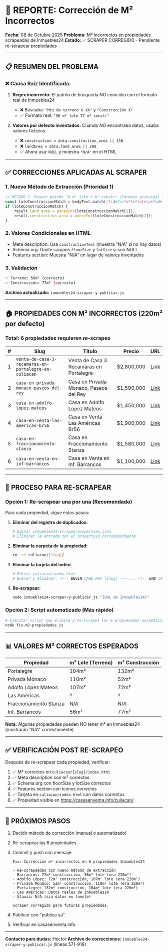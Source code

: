 # 🔧 REPORTE: Corrección de M² Incorrectos

**Fecha:** 08 de Octubre 2025
**Problema:** M² incorrectos en propiedades scrapeadas de Inmuebles24
**Estado:** ✅ SCRAPER CORREGIDO - Pendiente re-scrapear propiedades

---

## 📋 RESUMEN DEL PROBLEMA

### ❌ Causa Raíz Identificada:

1. **Regex incorrecto:** El patrón de búsqueda NO coincidía con el formato real de Inmuebles24
   - ❌ Buscaba: `"Mts de terreno X.XX"` y `"Construcción X"`
   - ✅ Formato real: `"56 m² lote 77 m² constr"`

2. **Valores por defecto inventados:** Cuando NO encontraba datos, usaba valores ficticios
   - ❌ `construction = data.construction_area || 150`
   - ❌ `landArea = data.land_area || 200`
   - ✅ Ahora usa: `NULL` y muestra `"N/A"` en el HTML

---

## ✅ CORRECCIONES APLICADAS AL SCRAPER

### 1. Nuevo Método de Extracción (Prioridad 1)
```javascript
// MÉTODO 1: Buscar patrón "X m² lote Y m² constr" (formato principal Inmuebles24)
const loteConstruccionMatch = bodyText.match(/(\d+)\s*m²\s*lote\s+(\d+)\s*m²\s*constr/i);
if (loteConstruccionMatch) {
    result.land_area = parseInt(loteConstruccionMatch[1]);
    result.construction_area = parseInt(loteConstruccionMatch[2]);
}
```

### 2. Valores Condicionales en HTML
- Meta description: Usa `constructionText` (muestra "N/A" si no hay datos)
- Schema.org: Omite campos `floorSize` y `lotSize` si son NULL
- Features section: Muestra "N/A" en lugar de valores inventados

### 3. Validación
```bash
✅ Terreno: 56m² (correcto)
✅ Construcción: 77m² (correcto)
```

**Archivo actualizado:** `inmuebles24-scraper-y-publicar.js`

---

## 🏠 PROPIEDADES CON M² INCORRECTOS (220m² por defecto)

### Total: 6 propiedades requieren re-scrapeo

| # | Slug | Título | Precio | URL |
|---|------|--------|--------|-----|
| 1 | `venta-de-casa-3-recamaras-en-portalegre-en-culiacan` | Venta de Casa 3 Recamaras en Portalegre | $2,800,000 | [Link](https://www.inmuebles24.com/propiedades/clasificado/veclcain-venta-de-casa-3-recamaras-en-portalegre-en-culiacan-145915393.html) |
| 2 | `casa-en-privada-monaco-paseos-del-rey` | Casa en Privada Monaco, Paseos del Rey | $1,590,000 | [Link](https://www.inmuebles24.com/propiedades/clasificado/veclcain-casa-en-privada-monaco-paseos-del-rey-147424326.html) |
| 3 | `casa-en-adolfo-lopez-mateos` | Casa en Adolfo Lopez Mateos | $1,450,000 | [Link](https://www.inmuebles24.com/propiedades/clasificado/veclcain-casa-en-adolfo-lopez-mateos-143635683.html) |
| 4 | `casa-en-venta-las-americas-br56` | Casa en Venta Las Américas Br56 | $1,900,000 | [Link](https://www.inmuebles24.com/propiedades/clasificado/veclcain-casa-en-venta-las-americas-br56-146594849.html) |
| 5 | `casa-en-fraccionamiento-stanza` | Casa en Fraccionamiento Stanza | $1,580,000 | [Link](https://www.inmuebles24.com/propiedades/clasificado/veclcain-casa-en-fraccionamiento-stanza-147048897.html) |
| 6 | `casa-en-venta-en-inf-barrancos` | Casa en Venta en Inf. Barrancos | $1,100,000 | [Link](https://www.inmuebles24.com/propiedades/clasificado/veclcain-casa-en-venta-en-inf.-barrancos-146675321.html) |

---

## 🔄 PROCESO PARA RE-SCRAPEAR

### Opción 1: Re-scrapear una por una (Recomendado)

Para cada propiedad, sigue estos pasos:

1. **Eliminar del registro de duplicados:**
   ```bash
   # Editar inmuebles24-scraped-properties.json
   # Eliminar la entrada con el propertyId correspondiente
   ```

2. **Eliminar la carpeta de la propiedad:**
   ```bash
   rm -rf culiacan/[slug]/
   ```

3. **Eliminar la tarjeta del index:**
   ```bash
   # Editar culiacan/index.html
   # Buscar y eliminar: <!-- BEGIN CARD-ADV [slug] --> ... <!-- END CARD-ADV [slug] -->
   ```

4. **Re-scrapear:**
   ```bash
   node inmuebles24-scraper-y-publicar.js "[URL de Inmuebles24]"
   ```

### Opción 2: Script automatizado (Más rápido)

```bash
# Ejecutar script que elimina y re-scrapea las 6 propiedades automáticamente
node fix-m2-propiedades.js
```

---

## 📊 VALORES M² CORRECTOS ESPERADOS

| Propiedad | m² Lote (Terreno) | m² Construcción |
|-----------|-------------------|-----------------|
| Portalegre | 104m² | 132m² |
| Privada Mónaco | 110m² | 52m² |
| Adolfo López Mateos | 107m² | 72m² |
| Las Américas | ? | ? |
| Fraccionamiento Stanza | N/A | N/A |
| Inf. Barrancos | 56m² | 77m² |

**Nota:** Algunas propiedades pueden NO tener m² en Inmuebles24 (mostrarán "N/A" correctamente)

---

## ✅ VERIFICACIÓN POST RE-SCRAPEO

Después de re-scrapear cada propiedad, verificar:

1. ✅ M² correctos en `culiacan/[slug]/index.html`
2. ✅ Meta description con m² correctos
3. ✅ Schema.org con floorSize y lotSize correctos
4. ✅ Features section con iconos correctos
5. ✅ Tarjeta en `culiacan/index.html` con datos correctos
6. ✅ Propiedad visible en https://casasenventa.info/culiacan/

---

## 🚀 PRÓXIMOS PASOS

1. Decidir método de corrección (manual o automatizado)
2. Re-scrapear las 6 propiedades
3. Commit y push con mensaje:
   ```
   Fix: Corrección m² incorrectos en 6 propiedades Inmuebles24

   - Re-scrapeadas con nuevo método de extracción
   - Barrancos: 77m² construcción, 56m² lote (era 220m²)
   - Adolfo López: 72m² construcción, 107m² lote (era 220m²)
   - Privada Mónaco: 52m² construcción, 110m² lote (era 220m²)
   - Portalegre: 132m² construcción, 104m² lote (era 220m²)
   - Las Américas: Datos reales de Inmuebles24
   - Stanza: N/A (sin datos en fuente)

   Scraper corregido para futuras propiedades.
   ```

4. Publicar con "publica ya"
5. Verificar en casasenventa.info

---

**Contacto para dudas:** Héctor
**Archivo de correcciones:** `inmuebles24-scraper-y-publicar.js` (líneas 571-918)
